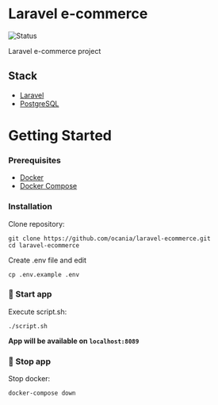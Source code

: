 # Laravel e-commerce

![Status](https://img.shields.io/badge/Status-60%25-orange)

Laravel e-commerce project

## Stack

- [Laravel](https://laravel.com/)
- [PostgreSQL](https://www.postgresql.org/)

# Getting Started

### Prerequisites

- [Docker](https://docs.docker.com/get-docker/)
- [Docker Compose](https://docs.docker.com/compose/install/)

### Installation

Clone repository:

```
git clone https://github.com/ocania/laravel-ecommerce.git
cd laravel-ecommerce
```

Create .env file and edit

```
cp .env.example .env
```

### 🚀 Start app

Execute script.sh:

```
./script.sh
```

**App will be available on `localhost:8089`**

### 🛑 Stop app

Stop docker:

```
docker-compose down
```
